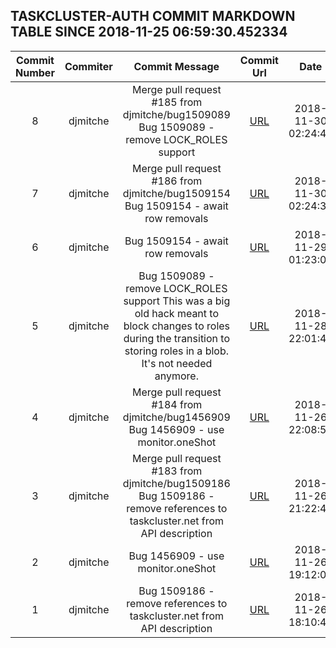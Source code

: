 ## TASKCLUSTER-AUTH COMMIT MARKDOWN TABLE SINCE 2018-11-25 06:59:30.452334

| Commit Number | Commiter | Commit Message | Commit Url | Date | 
|:---:|:----:|:----------------------------------:|:------:|:----:| 
|8|djmitche|Merge pull request #185 from djmitche/bug1509089  Bug 1509089 - remove LOCK_ROLES support|[URL](https://github.com/taskcluster/taskcluster-auth/commit/dbbcef916c53765e535d7cd9580367089cec3a17)|2018-11-30 02:24:43
|7|djmitche|Merge pull request #186 from djmitche/bug1509154  Bug 1509154 - await row removals|[URL](https://github.com/taskcluster/taskcluster-auth/commit/9babc5e6d48fc27013e58e8e67eb085bfaa6561e)|2018-11-30 02:24:34
|6|djmitche|Bug 1509154 - await row removals|[URL](https://github.com/taskcluster/taskcluster-auth/commit/6375db436a015e587979ded3e94fe36cd90ec7c6)|2018-11-29 01:23:01
|5|djmitche|Bug 1509089 - remove LOCK_ROLES support  This was a big old hack meant to block changes to roles during the transition to storing roles in a blob.  It's not needed anymore.|[URL](https://github.com/taskcluster/taskcluster-auth/commit/b8c3dfe5dc51e448e3c4773b7bd386e8db37ffe9)|2018-11-28 22:01:44
|4|djmitche|Merge pull request #184 from djmitche/bug1456909  Bug 1456909 - use monitor.oneShot|[URL](https://github.com/taskcluster/taskcluster-auth/commit/68bd2858a24e54fb079e76b8997b1ef19bfb5f88)|2018-11-26 22:08:53
|3|djmitche|Merge pull request #183 from djmitche/bug1509186  Bug 1509186 - remove references to taskcluster.net from API description|[URL](https://github.com/taskcluster/taskcluster-auth/commit/e414f8fd6a2aae1a8dd5ec378bfac8771eac4063)|2018-11-26 21:22:45
|2|djmitche|Bug 1456909 - use monitor.oneShot|[URL](https://github.com/taskcluster/taskcluster-auth/commit/85c8a9e8ca9847fdaf85b61391d52046deca152f)|2018-11-26 19:12:05
|1|djmitche|Bug 1509186 - remove references to taskcluster.net from API description|[URL](https://github.com/taskcluster/taskcluster-auth/commit/c0f7725ddbe0816b5189aca59077831ae795f73d)|2018-11-26 18:10:46


